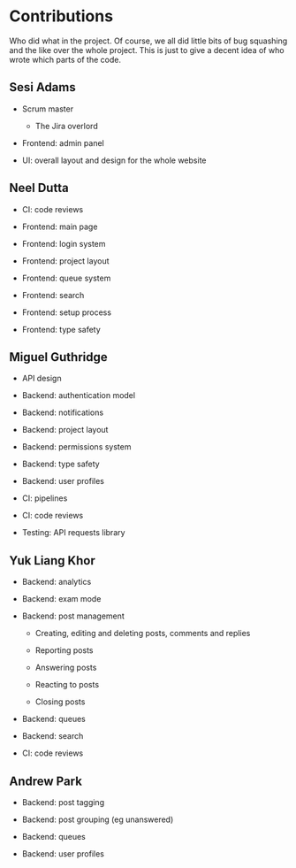 
# Contributions

Who did what in the project. Of course, we all did little bits of bug squashing
and the like over the whole project. This is just to give a decent idea of who
wrote which parts of the code.

## Sesi Adams

* Scrum master

  * The Jira overlord

* Frontend: admin panel

* UI: overall layout and design for the whole website

## Neel Dutta

* CI: code reviews

* Frontend: main page

* Frontend: login system

* Frontend: project layout

* Frontend: queue system

* Frontend: search

* Frontend: setup process

* Frontend: type safety

## Miguel Guthridge

* API design

* Backend: authentication model

* Backend: notifications

* Backend: project layout

* Backend: permissions system

* Backend: type safety

* Backend: user profiles

* CI: pipelines

* CI: code reviews

* Testing: API requests library

## Yuk Liang Khor

* Backend: analytics

* Backend: exam mode

* Backend: post management

  * Creating, editing and deleting posts, comments and replies

  * Reporting posts

  * Answering posts

  * Reacting to posts

  * Closing posts

* Backend: queues

* Backend: search

* CI: code reviews

## Andrew Park

* Backend: post tagging

* Backend: post grouping (eg unanswered)

* Backend: queues

* Backend: user profiles
